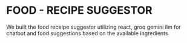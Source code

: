 # FOOD - RECIPE SUGGESTOR

We built the food receipe suggestor utilizing react, groq gemini llm for chatbot and food suggestions based on the available ingredients.

